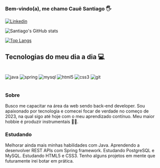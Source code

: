### Bem-vindo(a), me chamo Cauê Santiago 🖐

[![Linkedin](https://img.shields.io/badge/LinkedIn-0077B5?style=for-the-badge&logo=linkedin&logoColor=white
)](https://www.linkedin.com/in/cssnobit/)

![Santiago's GitHub stats](https://github-readme-stats.vercel.app/api?username=cssnobit&show_icons=true&theme=dark)

[![Top Langs](https://github-readme-stats.vercel.app/api/top-langs/?username=cssnobit)](https://github.com/anuraghazra/github-readme-stats)

## Tecnologias do meu dia a dia 💻

<div style="display: inline_block"><br/>
    <img align="center" alt="java" src="https://img.shields.io/badge/Java-ED8B00?style=for-the-badge&logo=openjdk&logoColor=white"/>
    <img align="center" alt="spring" src="https://img.shields.io/badge/Spring-6DB33F?style=for-the-badge&logo=spring&logoColor=white"/>
    <img align="center" alt="mysql" src="https://img.shields.io/badge/MySQL-005C84?style=for-the-badge&logo=mysql&logoColor=white"/>
    <img align="center" alt="html5" src="https://img.shields.io/badge/HTML5-E34F26?style=for-the-badge&logo=html5&logoColor=white"/>
    <img align="center" alt="css3" src="https://img.shields.io/badge/CSS3-1572B6?style=for-the-badge&logo=css3&logoColor=white"/>
    <img align="center" alt="git" src="https://img.shields.io/badge/GIT-E44C30?style=for-the-badge&logo=git&logoColor=white"/>
</div><br/>

### Sobre
Busco me capacitar na área da web sendo back-end developer. Sou apaixonado por tecnologia e comecei focar de verdade no começo de 2023, na qual sigo até hoje com o meu aprendizado contínuo. Meu maior hobbie é produzir instrumentais 🎸🎹.

### Estudando
Melhorar ainda mais minhas habilidades com Java. Aprendendo a desenvolver REST APIs com Spring framework. Estudando PostgreSQL e MySQL. Estudando HTML5 e CSS3. Tenho alguns projetos em mente que futuramente irei botar em prática. 
